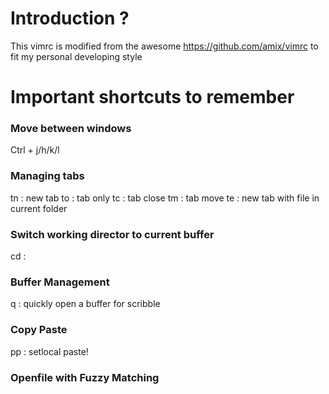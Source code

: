 # Introduction ?

This vimrc is modified from the awesome https://github.com/amix/vimrc to fit my personal developing style 

# Important shortcuts to remember 

### Move between windows
Ctrl + j/h/k/l

### Managing tabs  
<leader>tn : new tab
<leader>to : tab only
<leader>tc : tab close 
<leader>tm : tab move 
<leader>te : new tab with file in current folder

### Switch working director to current buffer  
<leader>cd : 

### Buffer Management  
<leader>q : quickly open a buffer for scribble 

### Copy Paste
<leader>pp : setlocal paste!

### Openfile with Fuzzy Matching


